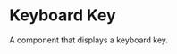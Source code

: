 # Keyboard Key

A component that displays a keyboard key.

<ComponentPreview name="keyboard-key/examples/main" />

<!-- @include: ./keyboard-key-meta.md -->
